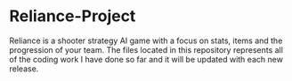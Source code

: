 # Reliance-Project

Reliance is a shooter strategy AI game with a focus on stats, items and the progression of your team. The files located in this repository represents all of the coding work I have done so far and it will be updated with each new release.
